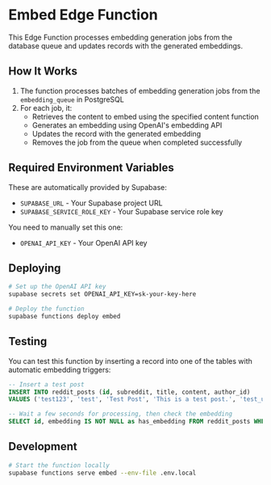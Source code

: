 # Embed Edge Function

This Edge Function processes embedding generation jobs from the database queue and updates records with the generated embeddings.

## How It Works

1. The function processes batches of embedding generation jobs from the `embedding_queue` in PostgreSQL
2. For each job, it:
   - Retrieves the content to embed using the specified content function
   - Generates an embedding using OpenAI's embedding API
   - Updates the record with the generated embedding
   - Removes the job from the queue when completed successfully

## Required Environment Variables

These are automatically provided by Supabase:
- `SUPABASE_URL` - Your Supabase project URL
- `SUPABASE_SERVICE_ROLE_KEY` - Your Supabase service role key

You need to manually set this one:
- `OPENAI_API_KEY` - Your OpenAI API key

## Deploying

```bash
# Set up the OpenAI API key
supabase secrets set OPENAI_API_KEY=sk-your-key-here

# Deploy the function
supabase functions deploy embed
```

## Testing

You can test this function by inserting a record into one of the tables with automatic embedding triggers:

```sql
-- Insert a test post
INSERT INTO reddit_posts (id, subreddit, title, content, author_id)
VALUES ('test123', 'test', 'Test Post', 'This is a test post.', 'test_user');

-- Wait a few seconds for processing, then check the embedding
SELECT id, embedding IS NOT NULL as has_embedding FROM reddit_posts WHERE id = 'test123';
```

## Development

```bash
# Start the function locally
supabase functions serve embed --env-file .env.local
``` 